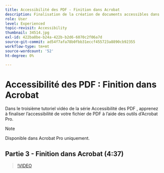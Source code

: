 ```yaml
---
title: Accessibilité des PDF - Finition dans Acrobat
description: Finalisation de la création de documents accessibles dans Acrobat
role: User
level: Experienced
topic-revisit: Accessibility
thumbnail: 34514.jpg
exl-id: 422ba8be-b24a-422b-b2d6-6070c2f06a7d
source-git-commit: ad54f7afa78b0fbb31eccf455723a8890cb92355
workflow-type: tm+mt
source-wordcount: '52'
ht-degree: 0%

---
```


# Accessibilité des PDF : Finition dans Acrobat

Dans le troisième tutoriel vidéo de la série Accessibilité des PDF , apprenez à finaliser l’accessibilité de votre fichier de PDF à l’aide des outils d’Acrobat Pro.

>[!NOTE]
>
>Disponible dans Acrobat Pro uniquement.

## Partie 3 - Finition dans Acrobat (4:37)

>[!VIDEO](https://video.tv.adobe.com/v/34514?quality=12&learn=on&hidetitle=true)
